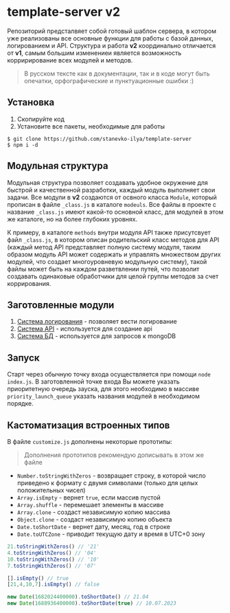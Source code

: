 # template-server v2
Репозиторий предсталвяет собой готовый шаблон сервера, в котором уже реализованы все основные функции для работы с базой данных, логированием и API. Структура и работа **v2** координально отличается от **v1**, самым большим изменениеи является возможность корририрование всех модулей и методов. 
> В русском тексте как в документации, так и в коде могут быть опечатки, орфографические и пунктуационные ошибки :)

## Установка
1. Скопируйте код
2. Установите все пакеты, необходимые для работы
```
$ git clone https://github.com/stanevko-ilya/template-server
$ npm i -d
```

## Модульная структура
Модульная структура позволяет создавать удобное окружение для быстрой и качественной разработки, каждый модуль выполняет свои задачи. Все модули в **v2** создаются от освного класса `Module`, который прописан в файле `_class.js` в каталоге `modeuls`. Все файлы в проекте с название `_class.js` имеют какой-то основной класс, для модулей в этом же каталоге, но на более глубоких уровнях.

К примеру, в каталоге `methods` внутри модуля API также присутсвует файл `_class.js`, в котором описан родительский класс методов для API (каждый метод API представляет полную систему модуля, таким образом модуль API может содержать и управлять множеством других модулей, что создает многоуровневую модульную систему), такой файлы может быть на каждом разветвлении путей, что позволит создавать одинаковые обработчики для целой группы методов за счет коррирования.

## Заготовленные модули
1. [Система логирования](https://github.com/stanevko-ilya/template-server/tree/v2/modules/logger) - позволяет вести логирование
2. [Система API](https://github.com/stanevko-ilya/template-server/tree/v2/modules/api) - используется для создание api
3. [Система БД](https://github.com/stanevko-ilya/template-server/tree/v2/modules/db) - используется для запросов к mongoDB

## Запуск
Старт через обычную точку входа осуществляется при помощи `node index.js`. В заготовленной точке входа Вы можете указать приоритетную очередь зауска, для этого необходимо в массиве `priority_launch_queue` указать названия модулей в необходимом порядке.

## Кастоматизация встроенных типов
В файле `customize.js` дополнены некоторые прототипы:
> Дополнения прототипов рекомендую дописывать в этом же файле
- `Number.toStringWithZeros` - возвращает строку, в которой число приведено к формату с двумя символами (только для целых положительных чисел)
- `Array.isEmpty` - вернет `true`, если массив пустой
- `Array.shuffle` - перемешает элементы в массиве
- `Array.clone` - создаст независимую копию массива
- `Object.clone` - создаст независимую копию объекта
- `Date.toShortDate` - вернет дату, месяц, год в строке
- `Date.toUTCZone` - приводит текущую дату и время в UTC+0 зону
```javascript
21.toStringWithZeros() // '21'
4.toStringWithZeros() // '04'
10.toStringWithZeros() // '10'
7.toStringWithZeros() // '07'

[].isEmpty() // true
[21,4,10,7].isEmpty() // false

new Date(1682024400000).toShortDate() // 21.04
new Date(1688936400000).toShortDate(true) // 10.07.2023
```
